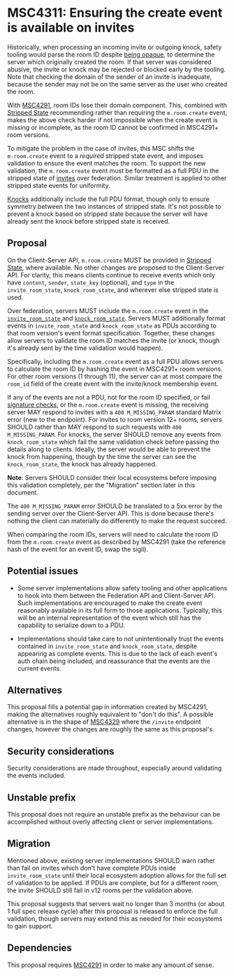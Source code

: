 # MSC4311: Ensuring the create event is available on invites

Historically, when processing an incoming invite or outgoing knock, safety tooling would parse the room ID despite
[being opaque](https://spec.matrix.org/v1.15/appendices/#room-ids), to determine the server which
originally created the room. If that server was considered abusive, the invite or
knock may be rejected or blocked early by the tooling. Note that checking the domain of the
sender of an invite is inadequate, because the sender may not be on the same server as the
user who created the room.

With [MSC4291](https://github.com/matrix-org/matrix-spec-proposals/pull/4291), room IDs lose their
domain component. This, combined with [Stripped State](https://spec.matrix.org/v1.15/client-server-api/#stripped-state)
recommending rather than requiring the `m.room.create` event, makes the above check harder if not
impossible when the create event is missing or incomplete, as the room ID cannot be confirmed in
MSC4291+ room versions.

To mitigate the problem in the case of invites,
this MSC shifts the `m.room.create` event to a *required* stripped state event, and imposes validation
to ensure the event matches the room. To support the new validation, the `m.room.create` event must
be formatted as a full PDU in the stripped state of [invites](https://spec.matrix.org/v1.15/server-server-api/#put_matrixfederationv1inviteroomideventid)
over federation. Similar treatment is applied to other stripped state events for uniformity.

[Knocks](https://spec.matrix.org/v1.15/server-server-api/#put_matrixfederationv1send_knockroomideventid)
additionally include the full PDU format, though only to ensure symmetry between the two instances of
stripped state. It's not possible to prevent a knock based on stripped state because the server will
have already sent the knock before stripped state is received.


## Proposal

On the Client-Server API, `m.room.create` MUST be provided in [Stripped State](https://spec.matrix.org/v1.15/client-server-api/#stripped-state),
where available. No other changes are proposed to the Client-Server API. For clarity, this means clients
continue to receive events which only have `content`, `sender`, `state_key` (optional), and `type` in
the `invite_room_state`, `knock_room_state`, and wherever else stripped state is used.

Over federation, servers MUST include the `m.room.create` event in the [`invite_room_state`](https://spec.matrix.org/v1.15/server-server-api/#put_matrixfederationv1inviteroomideventid)
and [`knock_room_state`](https://spec.matrix.org/v1.15/server-server-api/#put_matrixfederationv1send_knockroomideventid).
Servers MUST additionally format events in `invite_room_state` and `knock_room_state` as PDUs according
to that room version's event format specification. Together, these changes allow servers to validate
the room ID matches the invite (or knock, though it's already sent by the time validation would happen).

Specifically, including the `m.room.create` event as a full PDU allows servers to calculate the room
ID by hashing the event in MSC4291+ room versions. For other room versions (1 through 11), the server
can at most compare the `room_id` field of the create event with the invite/knock membership event.

If any of the events are not a PDU, not for the room ID specified, or fail [signature checks](https://spec.matrix.org/v1.15/server-server-api/#validating-hashes-and-signatures-on-received-events),
or the `m.room.create` event is missing, the receiving server MAY respond to invites with a `400 M_MISSING_PARAM`
standard Matrix error (new to the endpoint). For invites to room version 12+ rooms, servers SHOULD
rather than MAY respond to such requests with `400 M_MISSING_PARAM`. For knocks, the server SHOULD remove any events from
`knock_room_state` which fail the same validation check before passing the details along to clients.
Ideally, the server would be able to prevent the knock from happening, though by the time the server
can see the `knock_room_state`, the knock has already happened.

**Note**: Servers SHOULD consider their local ecosystems before imposing this validation completely,
per the "Migration" section later in this document.

The `400 M_MISSING_PARAM` error SHOULD be translated to a 5xx error by the sending server over the
Client-Server API. This is done because there's nothing the client can materially do differently to
make the request succeed.

When comparing the room IDs, servers will need to calculate the room ID from the `m.room.create` event
as described by MSC4291 (take the reference hash of the event for an event ID, swap the sigil).


## Potential issues

* Some server implementations allow safety tooling and other applications to hook into them between
  the Federation API and Client-Server API. Such implementations are encouraged to make the create
  event reasonably available in its full form to those applications. Typically, this will be an internal
  representation of the event which still has the capability to serialize down to a PDU.

* Implementations should take care to not unintentionally trust the events contained in `invite_room_state`
  and `knock_room_state`, despite appearing as complete events. This is due to the lack of each event's
  auth chain being included, and reassurance that the events are the current events.

## Alternatives

This proposal fills a potential gap in information created by MSC4291, making the alternatives roughly
equivalent to "don't do this". A possible alternative is in the shape of [MSC4329](https://github.com/matrix-org/matrix-spec-proposals/pull/4329)
where the `/invite` endpoint changes, however the changes are roughly the same as this proposal's.


## Security considerations

Security considerations are made throughout, especially around validating the events included.


## Unstable prefix

This proposal does not require an unstable prefix as the behaviour can be accomplished without overly
affecting client or server implementations.


## Migration

Mentioned above, existing server implementations SHOULD warn rather than fail on invites which don't
have complete PDUs inside `invite_room_state` until their local ecosystem adoption allows for the
full set of validation to be applied. If PDUs are complete, but for a different room, the invite SHOULD
still fail in v12 rooms per the validation above.

This proposal suggests that servers wait no longer than 3 months (or about 1 full spec release cycle)
after this proposal is released to enforce the full validation, though servers may extend this as
needed for their ecosystems to gain support.


## Dependencies

This proposal requires [MSC4291](https://github.com/matrix-org/matrix-spec-proposals/pull/4291) in
order to make any amount of sense.
